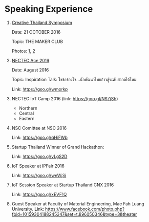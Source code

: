 Speaking Experience
=========================

1. [Creative Thailand Symposium](https://www.zipeventapp.com/e/creative-thailand-symposium)

	Date: 21 OCTOBER 2016
	
	Topic: THE MAKER CLUB

	Photos: [1](https://www.facebook.com/photo.php?fbid=1052195794878236&set=t.896050346&type=3&theater), [2](https://www.facebook.com/photo.php?fbid=1052195891544893&set=t.896050346&type=3&theater)

2. [NECTEC Ace 2016](https://www.nectec.or.th/ace2016/speaker-lineup/nat-weerawan/index.html)
	
	Date: August 2016
	
	Topic: Inspiration Talk: ไขข้อข้องใจ…นักพัฒนาไทยก้าวสู่ระดับสากลได้ไหม
	
	Link: https://goo.gl/wmorkp
	
3. NECTEC IoT Camp 2016 (link: https://goo.gl/NSZjSh)
	* Northern
	* Central 
	* Eastern 
4. NSC Comittee at NSC 2016 
	
	Link: https://goo.gl/qHiFWb
	
5. Startup Thailand Winner of Grand Hackathon: 

	Link: https://goo.gl/vLgS2D
6. IoT Speaker at IPFair 2016

	Link: https://goo.gl/weWjSi
7. IoT Session Speaker at Startup Thailand CNX 2016

	Link: https://goo.gl/xEVF1Q

8. Guest Speaker at Faculty of Material Engineering, Mae Fah Luang University.
	Link: https://www.facebook.com/photo.php?fbid=10159304188245347&set=t.896050346&type=3&theater

